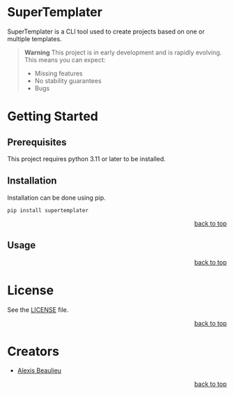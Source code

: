 <a name="readme-top"></a>

# SuperTemplater

SuperTemplater is a CLI tool used to create projects based on one or multiple templates.

> **Warning** This project is in early development and is rapidly evolving.
> This means you can expect:
> * Missing features
> * No stability guarantees
> * Bugs

# Getting Started

## Prerequisites

This project requires python 3.11 or later to be installed.

## Installation

Installation can be done using pip.
```shell
pip install supertemplater
```

<p align="right"><a href="#readme-top">back to top</a></p>

## Usage

<p align="right"><a href="#readme-top">back to top</a></p>

# License

See the [LICENSE](LICENSE) file.

<p align="right"><a href="#readme-top">back to top</a></p>

# Creators

* [Alexis Beaulieu](https://www.linkedin.com/in/alexisbeaulieu/)

<p align="right"><a href="#readme-top">back to top</a></p>
